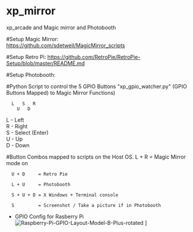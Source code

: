 # xp_mirror
xp_arcade and Magic mirror and Photobooth

#Setup Magic Mirror:  
      https://github.com/sdetweil/MagicMirror_scripts

#Setup Retro Pi:
      https://github.com/RetroPie/RetroPie-Setup/blob/master/README.md

#Setup Photobooth:
      



#Python Script to control the 5 GPIO Buttons "xp_gpio_watcher.py" 
      (GPIO Buttons Mapped) to Magic Mirror Functions)
      
      L   S   R
        U   D
        
   L - Left    
   R - Right    
   S - Select (Enter)    
   U - Up    
   D - Down    
   
#Button Combos mapped to scripts on the Host OS. 
      L + R     = Magic Mirror mode on
      
      U + D     = Retro Pie
      
      L + U     = Photobooth
      
      S + U + D = X Windows + Terminal console 
      
      S         = Screenshot / Take a picture if in Photobooth
      
* GPIO Config for Rasberry Pi 
![Raspberry-Pi-GPIO-Layout-Model-B-Plus-rotated](https://user-images.githubusercontent.com/5242275/72920603-40409700-3d0f-11ea-9dfe-ce47f91459b7.png)
]
